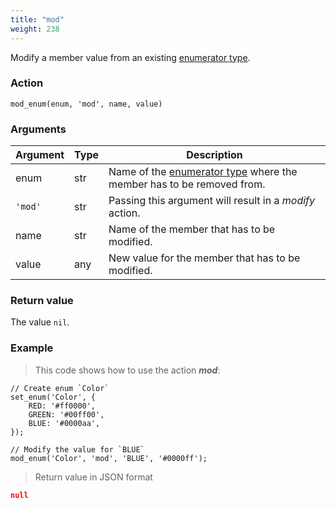 ```yaml
---
title: "mod"
weight: 238
---
```


Modify a member value from an existing [enumerator type](../../../data-types/enum).


### Action

`mod_enum(enum, 'mod', name, value)`

### Arguments

Argument | Type | Description
-------- | ---- | -----------
enum | str | Name of the [enumerator type](../../../data-types/enum) where the member has to be removed from.
`'mod'` | str | Passing this argument will result in a *modify* action.
name | str | Name of the member that has to be modified.
value | any | New value for the member that has to be modified.

### Return value

The value `nil`.

### Example

> This code shows how to use the action ***mod***:

```thingsdb,json_response
// Create enum `Color`
set_enum('Color', {
    RED: '#ff0000',
    GREEN: '#00ff00',
    BLUE: '#0000aa',
});

// Modify the value for `BLUE`
mod_enum('Color', 'mod', 'BLUE', '#0000ff');
```

> Return value in JSON format

```json
null
```
